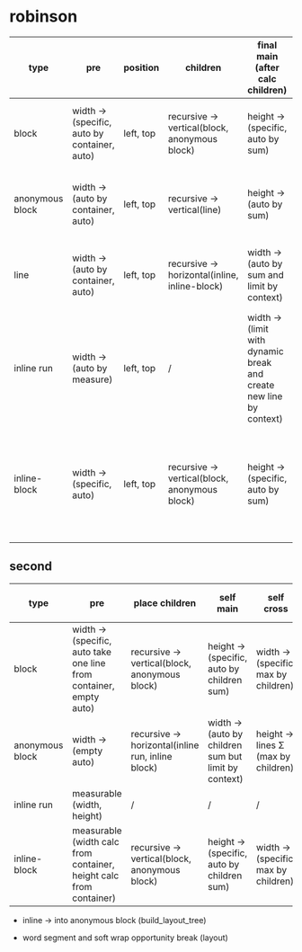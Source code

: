# robinson

| type    | pre | position | children | final main (after calc children) | cross (after calc as child)
| -------- | ------- | ------- | ------- | ------- | ------- |
| block  | width -> (specific, auto by container, auto)    | left, top | recursive -> vertical(block, anonymous block) | height -> (specific, auto by sum) | width -> (auto cross fill by max) |
| anonymous block | width -> (auto by container, auto) | left, top | recursive -> vertical(line) | height -> (auto by sum) | width -> (auto cross fill by max) |
| line | width -> (auto by container, auto) | left, top | recursive -> horizontal(inline, inline-block) | width -> (auto by sum and limit by context) | height -> (auto cross fill by max) |
| inline run    | width -> (auto by measure) | left, top | / | width -> (limit with dynamic break and create new line by context) | top -> (auto cross fix) |
| inline-block    | width -> (specific, auto) | left, top | recursive -> vertical(block, anonymous block) | height -> (specific, auto by sum) | width -> (auto cross fill by max), top -> (auto cross fix) |

## second

| type           | pre                                                                 | place children                          | self main                              | self cross                    | fill children                             | fixing children #[cfg(not(margin-auto))]         |
|----------------|---------------------------------------------------------------------|-----------------------------------------|----------------------------------------|------------------------------|-------------------------------------------|---------------------------------------------------|
| block          | width -> (specific, auto take one line from container, empty auto) | recursive -> vertical(block, anonymous block) | height -> (specific, auto by children sum) | width -> (specific, max by children) | width -> block (empty auto -> fill one line) | left -> child-leading(block, anonymous block)      |
| anonymous block | width -> (empty auto)                                              | recursive -> horizontal(inline run, inline block)           | width -> (auto by children sum but limit by context) | height -> lines Σ (max by children) | /                                         | top -> child-baseline(inline run, inline-block)   |
| inline run     | measurable (width, height)                                         | /                                       | /                                      | /                             | /                                         | /                                                 |
| inline-block   | measurable (width calc from container, height calc from container)  | recursive -> vertical(block, anonymous block) | height -> (specific, auto by children sum) | width -> (specific, max by children) | width -> block (empty auto -> fill one line) | left -> child-leading(block, anonymous block)      |

* inline -> into anonymous block (build_layout_tree)

* word segment and soft wrap opportunity break (layout)